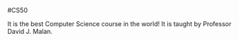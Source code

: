 #CS50

It is the best Computer Science course in the world!
It is taught by Professor David J. Malan.